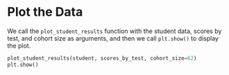 # Plot the Data

We call the `plot_student_results` function with the student data, scores by test, and cohort size as arguments, and then we call `plt.show()` to display the plot.

```python
plot_student_results(student, scores_by_test, cohort_size=62)
plt.show()
```
